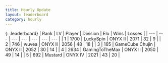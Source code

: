 ```yaml
---
title: Hourly Update
layout: leaderboard
category: hourly
---
```


{: .leaderboard}
| Rank | LV | Player | Division | Elo | Wins | Losses |
| --- | --- | --- | --- | --- | --- | --- |
| <span data-change="0">1</span> | 1700 | <span title="ID: 498412">LuckySpin</span> | ONYX II | <span data-change="0">2071</span> | <span data-change="0">32</span> | <span data-change="0">9</span> |
| <span data-change="0">2</span> | 746 | <span title="ID: 740957">wuvea</span> | ONYX II | <span data-change="0">2056</span> | <span data-change="0">48</span> | <span data-change="0">18</span> |
| <span data-change="0">3</span> | 165 | <span title="ID: 754306">GameCube Chujin</span> | ONYX II | <span data-change="0">2052</span> | <span data-change="0">30</span> | <span data-change="0">14</span> |
| <span data-change="0">4</span> | 2634 | <span title="ID: 93452">GamingToTheMax</span> | ONYX II | <span data-change="0">2050</span> | <span data-change="0">49</span> | <span data-change="0">14</span> |
| <span data-change="1">5</span> | 692 | <span title="ID: 611082">Mustard</span> | ONYX IV | <span data-change="0">2021</span> | <span data-change="0">43</span> | <span data-change="0">20</span> |